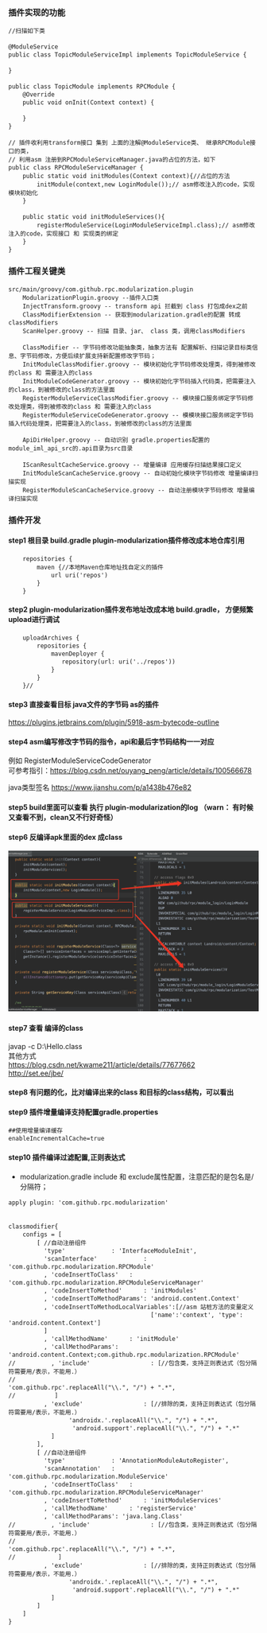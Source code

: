 ### 插件实现的功能
```
//扫描如下类

@ModuleService
public class TopicModuleServiceImpl implements TopicModuleService {

}

public class TopicModule implements RPCModule {
    @Override
    public void onInit(Context context) {
        
    }
}

// 插件收利用transform接口 集到 上面的注解@ModuleService类、 继承RPCModule接口的类， 
// 利用asm 注册到RPCModuleServiceManager.java的占位的方法，如下
public class RPCModuleServiceManager {
    public static void initModules(Context context){//占位的方法
        initModule(context,new LoginModule());// asm修改注入的code，实现模块初始化
    }

    public static void initModuleServices(){
        registerModuleService(LoginModuleServiceImpl.class);// asm修改注入的code，实现接口 和 实现类的绑定
    }    
}

```

### 插件工程关键类
```
src/main/groovy/com.github.rpc.modularization.plugin
    ModularizationPlugin.groovy --插件入口类
    InjectTransform.groovy -- transform api 拦截到 class 打包成dex之前
    ClassModifierExtension -- 获取到modularization.gradle的配置 转成 classModifiers
    ScanHelper.groovy -- 扫描 目录、jar、 class 类，调用classModifiers
    
    ClassModifier -- 字节码修改功能抽象类，抽象方法有 配置解析、扫描记录目标类信息、字节码修改，方便后续扩展支持新配置修改字节码；
    InitModuleClassModifier.groovy -- 模块初始化字节码修改处理类，得到被修改的class 和 需要注入的class
    InitModuleCodeGenerator.groovy -- 模块初始化字节码插入代码类，把需要注入的class，到被修改的class的方法里面
    RegisterModuleServiceClassModifier.groovy -- 模块接口服务绑定字节码修改处理类，得到被修改的class 和 需要注入的class
    RegisterModuleServiceCodeGenerator.groovy -- 模模块接口服务绑定字节码插入代码处理类，把需要注入的class，到被修改的class的方法里面
    
    ApiDirHelper.groovy -- 自动识别 gradle.properties配置的module_iml_api_src的.api目录为src目录
    
    IScanResultCacheService.groovy -- 增量编译 应用缓存扫描结果接口定义
    InitModuleScanCacheService.groovy -- 自动初始化模块字节码修改 增量编译扫描实现
    RegisterModuleScanCacheService.groovy -- 自动注册模块字节码修改 增量编译扫描实现
```


### 插件开发
#### step1 根目录 build.gradle plugin-modularization插件修改成本地仓库引用
```
    repositories {
        maven {//本地Maven仓库地址找自定义的插件 
            url uri('repos')
        }
    }
```

#### step2 plugin-modularization插件发布地址改成本地 build.gradle， 方便频繁upload进行调试
```
    uploadArchives {
        repositories {
            mavenDeployer {
               repository(url: uri('../repos'))
            }
        }
    }//
```

#### step3 直接查看目标 java文件的字节码 as的插件
https://plugins.jetbrains.com/plugin/5918-asm-bytecode-outline   

#### step4 asm编写修改字节码的指令，api和最后字节码结构一一对应
例如 RegisterModuleServiceCodeGenerator  <br>
可参考指引：https://blog.csdn.net/ouyang_peng/article/details/100566678 <br>

java类型签名 https://www.jianshu.com/p/a1438b476e82 <br>

#### step5 build里面可以查看 执行 plugin-modularization的log （warn： 有时候又查看不到，clean又不行好奇怪）

#### step6 反编译apk里面的dex 成class
![](https://github.com/loganpluo/RPCModularization/blob/master/pic/asm.png)<br>

#### step7 查看 编译的class

javap -c D:\Hello.class<br>
其他方式<br>
    https://blog.csdn.net/kwame211/article/details/77677662 <br>
    http://set.ee/jbe/<br>

#### step8 有问题的化，比对编译出来的class 和目标的class结构，可以看出

#### step9 插件增量编译支持配置gradle.properties

```
##使用增量编译缓存
enableIncrementalCache=true
```

#### step10 插件编译过滤配置,正则表达式
* modularization.gradle include 和 exclude属性配置，注意匹配的是包名是/分隔符； 
```
apply plugin: 'com.github.rpc.modularization'


classmodifier{
    configs = [
        [ //自动注册组件
          'type'             : 'InterfaceModuleInit',
          'scanInterface'             : 'com.github.rpc.modularization.RPCModule'
          , 'codeInsertToClass'   : 'com.github.rpc.modularization.RPCModuleServiceManager'
          , 'codeInsertToMethod'      : 'initModules'
          , 'codeInsertToMethodParams': 'android.content.Context'
          , 'codeInsertToMethodLocalVariables':[//asm 站桩方法的变量定义
                                        ['name':'context', 'type': 'android.content.Context']
          ]
          , 'callMethodName'      : 'initModule'
          , 'callMethodParams': 'android.content.Context;com.github.rpc.modularization.RPCModule'
//          , 'include'                 : [//包含类，支持正则表达式（包分隔符需要用/表示，不能用.）
//                                         'com.github.rpc'.replaceAll("\\.", "/") + ".*",
//           ]
          , 'exclude'                 : [//排除的类，支持正则表达式（包分隔符需要用/表示，不能用.）
                 'androidx.'.replaceAll("\\.", "/") + ".*",
                  'android.support'.replaceAll("\\.", "/") + ".*"
            ]
        ],
        [ //自动注册组件
          'type'             : 'AnnotationModuleAutoRegister',
          'scanAnnotation'   : 'com.github.rpc.modularization.ModuleService'
          , 'codeInsertToClass'   : 'com.github.rpc.modularization.RPCModuleServiceManager'
          , 'codeInsertToMethod'      : 'initModuleServices'
          , 'callMethodName'      : 'registerService'
          , 'callMethodParams': 'java.lang.Class'
//          , 'include'                 : [//包含类，支持正则表达式（包分隔符需要用/表示，不能用.）
//                                         'com.github.rpc'.replaceAll("\\.", "/") + ".*",
//            ]
          , 'exclude'                 : [//排除的类，支持正则表达式（包分隔符需要用/表示，不能用.）
                 'androidx.'.replaceAll("\\.", "/") + ".*",
                  'android.support'.replaceAll("\\.", "/") + ".*"
            ]
        ]
    ]
}
```


